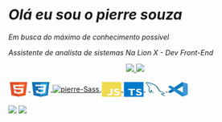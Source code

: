 # <i>Olá eu sou o pierre souza</i>
 <i>Em busca do máximo de conhecimento possível </i>

 <i>Assistente de analista de sistemas Na Lion X - Dev Front-End </i>
   
<div align="center">
  <a href="https://github.com/pierresouza">
  <img height="155em" src="https://github-readme-stats.vercel.app/api?username=Pierresouza&show_icons=true&theme=dark&include_all_commits=true&count_private=true"/>
  <img height="155em" src="https://github-readme-stats.vercel.app/api/top-langs/?username=Pierresouza&layout=compact&langs_count=7&theme=dark"/>
</div>
  <div style="display: inline_block"><br>
   <img align="center" alt="pierre-HTML" height="30" width="40" src="https://raw.githubusercontent.com/devicons/devicon/master/icons/html5/html5-original.svg">
   <img align="center" alt="pierre-CSS" height="30" width="40" src="https://raw.githubusercontent.com/devicons/devicon/master/icons/css3/css3-original.svg">
   <img align="center" alt="pierre-Sass" height="30" width="40" src="https://cdn.jsdelivr.net/gh/devicons/devicon/icons/sass/sass-original.svg">
    <img align="center" alt="pierre-JS" height="30" width="40" src="https://raw.githubusercontent.com/devicons/devicon/master/icons/javascript/javascript-plain.svg">
   <img align="center" alt="pierre-TS" height="30" width="40" src="https://raw.githubusercontent.com/devicons/devicon/master/icons/typescript/typescript-plain.svg">
     <img align="center" alt="pierre-MYSQL" height="30" width="40" src="https://raw.githubusercontent.com/devicons/devicon/master/icons/mysql/mysql-original.svg">
    <img align="center" alt="pierre-VSC" height="30" width="40" src="https://raw.githubusercontent.com/devicons/devicon/master/icons/vscode/vscode-original.svg">
  </div>
  <br>
  <a href = "mailto:herouserpierre@gmail.com"><img src="https://img.shields.io/badge/-Gmail-%23333?style=for-the-badge&logo=gmail&logoColor=orange" target="_blank"></a>
  <a href="https://www.linkedin.com/in/pierre-souza-45420217b/"><img src="https://img.shields.io/badge/-LinkedIn-%230077B5?style=for-the-badge&logo=linkedin&logoColor=white" target="_blank"></a> 
  
  
